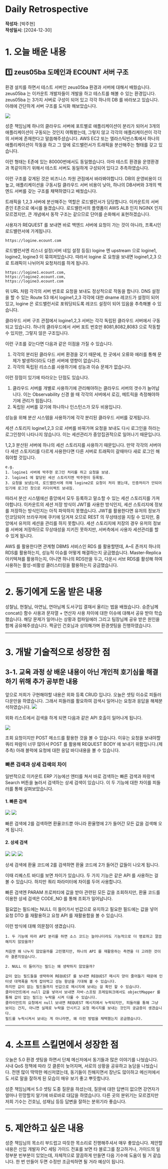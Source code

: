 # Daily Retrospective

**작성자**: [박주현]  
**작성일시**: [2024-12-30]

# 1. 오늘 배운 내용

## 1️⃣ zeus05ba 도메인과 ECOUNT 서버 구조

환경 설치를 하면서 테스트 서버인 zeus05ba 환경과 서버에 대해서 배웠습니다.
zeus05ba 는 이카운트 개발자들이 개발을 하고 테스트를 해볼 수 있는 환경입니다.
zeus05ba 는 3가지 서버로 구성이 되어 있고 각각 하나의 DB 를 바라보고 있습니다.
아래에 간단하게 서버 구조를 도식화 해보았습니다.

<img src="../ref/박주현 2024-12-30 회고록 이미지1.jpg"/>

성준 책임님께 하나의 클라우드 서버에 포트별로 애플리케이션이 분리가 되어서 3개의 애플리케이션이 구동되는 것인지 여쭤봤는데, 그렇지 않고 각각의 애플리케이션이 각각의 서버에 존재한다고 말씀해주셨습니다. AWS EC2 또는 엘라스틱빈스톡에서 하나의 애플리케이션이 작동을 하고 그 앞에 로드밸런서가 트래픽을 분산해주는 형태를 갖고 있습니다.

이런 형태는 E존에 있는 80000번에서도 동일했습니다. 아마 테스트 환경을 운영환경과 똑같이하기 위해서 테스트 서버도 동일하게 구성되어 있다고 추측하였습니다.

이런 구조를 갖게된 것은 비즈니스 차원 관점에서 바라봐야합니다. DB의 운영비용이 더 높고, 애플리케이션을 구동시킬 클라우드 서버 비용이 낮아, 하나의 DB서버와 3개의 백엔드 서버를 갖는 구조를 채택하였다고 배웠습니다.

트래픽을 1,2,3 서버에 분산해주는 역할은 로드밸런서가 담당합니다. 이카운트의 서버 존인 E존으로 예시를 들겠습니다.
로드밸런서의 플랫폼이 AWS ALB 인지 NGINX 인지 모르겠지만, 큰 개념에서 동작 구조는 같으므로 단어를 순화해서 표현하겠습니다.

사용자가 REQUEST 를 보내면 바로 백엔드 서버에 요청이 가는 것이 아니라, 프록시인 로드밸런서에 가게됩니다.

```
https://logine.ecount.com
```

로드밸런서엔 리스너 설정(서버 네임 설정 등등) logine 엔 upstream 으로 logine1, logine2, logine3 이 묶여져있습니다.
따라서 logine 로 요청을 보내면 logine1,2,3 으로 트래픽이 나뉘어져 요청처리를 하게 됩니다.

```
https://logine1.ecount.com,
https://logine2.ecount.com,
https://logine3.ecount.com

```

위 URL 처럼 각각의 서버 번호로 요청을 보내도 정상적으로 작동을 합니다. DNS 설정을 할 수 있는 Route 53 에서 logine1,2,3 각각에 대한 dname 레코드가 설정이 되어 있고, logine 은 로드밸런서로 포워딩되도록 레코드 설정이 되어 있음을 추측해볼 수 있습니다.

클라우드 서버 구조 관점에서 logine1,2,3 서버는 각각 독립된 클라우드 서버에서 구동되고 있습니다. 하나의 클라우드에서 서버 포트 번호만 8081,8082,8083 으로 작동할 수 있지만, 그렇지 않은 구조입니다.

이런 구조를 갖는다면 다음과 같은 이점을 가질 수 있습니다.

1. 각각의 분리된 클라우드 서버 환경을 갖기 때문에, 한 곳에서 오류와 에러를 통해 문제가 발생하더라도 다른 서버에 영향이 없습니다.
2. 각각의 독립된 리소스를 사용하기에 성능과 이슈 문제가 없습니다.

이런 장점이 있기에 따라오는 단점도 있습니다.

1. 클라우드 서버를 개별로 사용하기에 관리해야하는 클라우드 서버의 갯수가 늘어납니다. 이는 Observability 신경 쓸 때 각각의 서버에서 로깅, 메트릭을 측정해야하기에 관리가 힘듭니다.
2. 독립된 서버를 갖기에 하나하나 인스턴스가 모두 비용입니다.

성능을 위해 분산 시스템을 사용하기에 각각 분리된 클라우드 서버를 갖게됩니다.

세션 스토리지
logine1,2,3 으로 서버를 바꿔가며 요청을 보내도 다시 로그인을 하라는 로그인창이 나타나지 않습니다.
이는 세션관리가 중앙집권적으로 일어나기 때문입니다.

1,2,3 분산된 서버에 하나의 세션 스토리지를 사용하기 때문입니다. 만약 각각의 서버마다 세션 스토지리를 다르게 사용한다면 다른 서버로 트래픽이 갈때마다 새로 로그인 해줘야할 것입니다.

```
e.g.
1. logine1 서버에 박주현 로그인 처리를 하고 요청을 보냄.
2. logine1 에 할당된 세션 스토리지엔 박주현이 등록됨.
3. 요청을 보냈는데, 로드밸런서에 의해 logine2로 요청이 처리 됐는데, 인증처리가 안되어 있기에 로그인 창으로 리다이렉트 보내짐.
```

따라서 분산 시스템에선 중앙에서 모두 등록하고 말소할 수 있는 세션 스토리지를 가져야합니다.
이카운트의 세션 저장 방식이 JWT를 사용한 방식인지, 세션 스토리지에 정보를 저장하는 방식인지는 아직 파악하지 못했습니다. JWT를 활용한다면 유저의 정보가 인코딩되어 브라우저에 쿠키에 담겨져 오므로 REST 의 무상태성을 지킬 수 있지만, 중앙에서 유저의 세션을 관리를 하지 못합니다. 세션 스토리지에 저장의 경우 유저의 정보를 서버에 저장하므로 무상태성을 지키진 못하지만, 서버측에서 사용자 세션관리를 할 수 있게 됩니다.

AWS 를 활용한다면 관계형 DBMS 서비스인 RDS 를 활용할텐데, A~E 존까지 하나의 RDS를 활용하는지, 성능적 이슈를 어떻게 해결하는지 궁금했습니다.
Master-Replica 아키텍쳐를 활용하는지, 아니면 하나의 RDS만을 두고, 다운시 서브 RDS를 활성해 하여 사용하는 활성-비활성 클러스터링을 활용하는지 궁금했습니다.

---

# 2. 동기에게 도움 받은 내용

성철님, 현철님, 아연님, 연아님께 도서구입 결재서 올리는 법을 배웠습니다. 승준님께 concat() 함수 사용과 문자열 + 연산자 사용 차이에 대한 이슈에 대해서 공유 받아 학습했습니다. 해당 문제가 일어나는 상황과 컴파일에러 그리고 팀장님께 공유 받은 원인을 함께 공유해주셨습니다.
짝궁인 건호님과 상의해가며 환경셋팅을 진행하였습니다.

---

# 3. 개발 기술적으로 성장한 점

## 3-1. 교육 과정 상 배운 내용이 아닌 개인적 호기심을 해결하기 위해 추가 공부한 내용

앞으로 저희가 구현해야할 내용은 외화 등록 CRUD 입니다.
오늘은 셋팅 이슈로 피들러 다운만을 하였습니다. 그래서 피들러를 활요하여 검색시 일어나는 요청과 응답을 해체분석하였습니다.
<img src="../ref/박주현 2024-12-30 회고록 이미지5.png"/>

외화 리스트에서 검색을 하게 되면 다음과 같은 API 호출이 일어나게 됩니다.

<img src="../ref/박주현 2024-12-30 회고록 이미지2.png"/>

조회 요청이지만 POST 메소드를 활용한 것을 볼 수 있습니다. 이유는 요청을 보내야할 쿼리 파람이 너무 많아서 POST 를 활용해 REQUEST BODY 에 보내기 위함입니다.(제 추측)
아래 블럭에 요청에 대한 응답 바디내용을 볼 수 있습니다.

### 빠른 검색과 상세 검색의 차이

일반적으로 이카운트 ERP 기능에선 엔터를 쳐서 바로 검색하는 빠른 검색과 파랑색 Search 버튼을 눌러서 검색하는 상세 검색이 있습니다.
이 두 기능에 대한 차이를 피들러를 통해 살펴보았습니다.

#### 1. 빠른 검색

<img src="../ref/박주현 2024-12-30 회고록 이미지6.png"/>

<img src="../ref/박주현 2024-12-30 회고록 이미지4.png"/>

빠른 검색에 2를 검색하면 환율코드뿐 아니라 환율명에 2가 들어간 모든 값을 검색해 오게 됩니다.

#### 2. 상세 검색

<img src="../ref/박주현 2024-12-30 회고록 이미지7.png"/>

<img src="../ref/박주현 2024-12-30 회고록 이미지8.png"/>

<img src="../ref/박주현 2024-12-30 회고록 이미지3.png"/>

상세 검색에 환율 코드에 2를 검색하면 환율 코드에 2가 들어간 값들이 나오게 됩니다.

이때 리퀘스트 바디를 보면 차이가 있습니다. 두 가지 기능은 같은 API 를 사용하는 걸 볼 수 있습니다. 하지만 쿼리 파라미터에 차이를 두어 사용합니다.

빠른 검색엔 PARAM 프로퍼티에 값을 받아 관련된 모든 값을 조회하지만, 환율 코드를 이용한 상세 검색은 CODE_NO 를 통해 조회가 일어납니다.

필요없는 필드에는 NULL 이 들어가서 빈값으로 유지하고 필요한 필드에는 값을 넣어 요청 DTO 를 재활용하고 요청 API 를 재활용함을 볼 수 있습니다.

이런 방식에 대해 의문점이 생겼습니다.

```
1. 두 기능에 따라 API 분리를 하면 소스 코드는 늘어나더라도 기능적으로 더 명료하고 깔끔해지지 않았을까?

처음엔 왜 나누지 않았을까를 고민했지만, 하나의 API 를 재활용하는 측면을 더 고려한 것이라 결론지었습니다.
```

```
2. NULL 이 들어가는 필드는 왜 생략하지 않았을까?

값이 없는 필드들을 생략하여 REQUEST 를 보내면 REQUEST 메시지 양이 줄어들기 때문에 인터넷 대역폭을 적게 잡아먹고 성능 향상을 기대해 볼 수 있습니다.
하지만 값이 없는 필드들까지 빈값으로 메시지에 보내는 걸 확인 할 수 있습니다.
클라이언트에서 null 값을 넣어서 보내면 자바-스프링 프레임워크에서도 objectMapper 를 통해 값이 없는 필드는 누락을 시켜 다룰 수 있습니다.
클라이언트의 요청에서 null 보내면 REQUEST 메시지에서 누락되지만, 피들러를 통해 그냥 보이는 건지, 아니면 실제로 누락을 안시키고 요청 메시지를 보내는 것인지 궁금증이 생겼습니다.
필드를 누락시켜서 보내는 게 아니라면, 왜 이런 방법을 채택했는지 궁금했습니다.

```

---

# 4. 소프트 스킬면에서 성장한 점

오늘은 5.0 환경 셋팅을 하면서 단체 메신저에서 동기들과 많은 이야기를 나눴습니다. 사내 QoS 정책에 따라 깃 클론이 늦어지며, 서로의 상황을 공유하고 농담을 나눴습니다. 전엔 많이 딱딱한 메신저였는데, 동기들이 친해지면서 장난도 많이하고 메신저에서도 서로 말을 잘하게 된 모습이 매우 보기 좋고 뿌듯합니다.

성준 책임님께서 5.0 셋팅 도중 질문을 하셨는데, 질문에 대한 답변이 없으면 강연자가 얼마나 민망할지 알기에 바로바로 대답을 하였습니다. 다른 곳의 분위기는 모르겠지만 저희 기수는 건호님, 성재님 등등 답변을 잘하는 분위기라 좋습니다.

---

# 5. 제안하고 싶은 내용

성준 책임님의 목소리 부드럽고 따듯한 목소리로 진행해주셔서 매우 좋았습니다.
제안할 내용은 신입 개발자 PC 세팅 가이드 전표를 보면 타 블로그를 참고하거나, 가이드의 일정부분 빈부분이 있었는데, 자체적으로 깔끔하게 만들면 다음 기수에 도움이 될 거 같습니다.
한 번 만들어 두면 수정만 조금씩하면 될 거라 예상이 됩니다.
